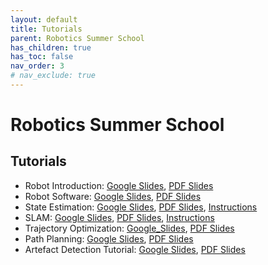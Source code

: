 ```yaml
---
layout: default
title: Tutorials
parent: Robotics Summer School
has_children: true
has_toc: false
nav_order: 3
# nav_exclude: true
---
```


# Robotics Summer School

## Tutorials

- Robot Introduction: [Google Slides](https://docs.google.com/presentation/d/1BfrQNKH-WOlRmeZfm6w0I3UJGFBEzdTj9A7ewBa4ZZI/edit?usp=drive_link), [PDF Slides](https://drive.google.com/file/d/1cqyFUJL-mg5f11uIlJ2xOoT5VaRDUJGS/view?usp=drive_link)
- Robot Software: [Google Slides](https://docs.google.com/presentation/d/11ll9O6TCz0Hx2rahRGbhkot99waWxtQOycr1I7NdiZg/edit?usp=drive_link), [PDF Slides](https://drive.google.com/file/d/1uWB_5N1aghmKAroWxzwJxURJaqLXchQn/view?usp=drive_link)
- State Estimation: [Google Slides](#), [PDF Slides](#), [Instructions](./state_estimation_tutorial.md)
- SLAM: [Google Slides](https://docs.google.com/presentation/d/1GL9zNxByaHGRzI-YQ3DODKc2xlg69W0kwwL4BB0Y5S8/edit?usp=sharing), [PDF Slides](https://drive.google.com/file/d/1e-QcXQkTcqPryLV8r6lpl1sjVXYsW084/view), [Instructions](./slam_tutorial.md)
- Trajectory Optimization: [Google_Slides](https://docs.google.com/presentation/d/1U1piW4Fo1-EsQEXUF__lV-O2sjVlgiIvQAn6Svoo0aM/edit?usp=sharing), [PDF Slides](https://drive.google.com/file/d/1gI500EDQRR8nBG_Wh0OiHsYO_wFyMW_a/view)
- Path Planning: [Google Slides](#), [PDF Slides](#)
- Artefact Detection Tutorial: [Google Slides](#), [PDF Slides](#)
